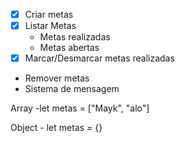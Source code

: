 - [x] Criar metas
- [x] Listar Metas
    - Metas realizadas
    - Metas abertas
- [x] Marcar/Desmarcar metas realizadas
- Remover metas
- Sistema de mensagem

Array -let metas = ["Mayk", "alo"]

Object - let metas = {}